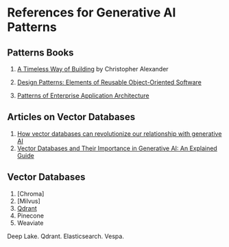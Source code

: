 # References for Generative AI Patterns

## Patterns Books

1. [A Timeless Way of Building](https://www.amazon.com/Timeless-Way-Building-Christopher-Alexander/dp/0195024028/ref=sr_1_1) by Christopher Alexander

2. [Design Patterns: Elements of Reusable Object-Oriented Software](https://www.amazon.com/Design-Patterns-Elements-Reusable-Object-Oriented/dp/0201633612)

3. [Patterns of Enterprise Application Architecture](https://www.amazon.com/Patterns-Enterprise-Application-Architecture-Martin/dp/0321127420)

## Articles on Vector Databases

1. [How vector databases can revolutionize our relationship with generative AI](https://venturebeat.com/ai/how-vector-databases-can-revolutionize-our-relationship-with-generative-ai/)
2. [Vector Databases and Their Importance in Generative AI: An Explained Guide](https://deshpandetanmay.medium.com/vector-databases-and-their-importance-in-generative-ai-an-explained-guide-8f67fb44c602)

## Vector Databases

1. [Chroma]
2. [Milvus]
3. [Qdrant](https://qdrant.tech/)
4. Pinecone
5. Weaviate



Deep Lake.
Qdrant.
Elasticsearch.
Vespa.